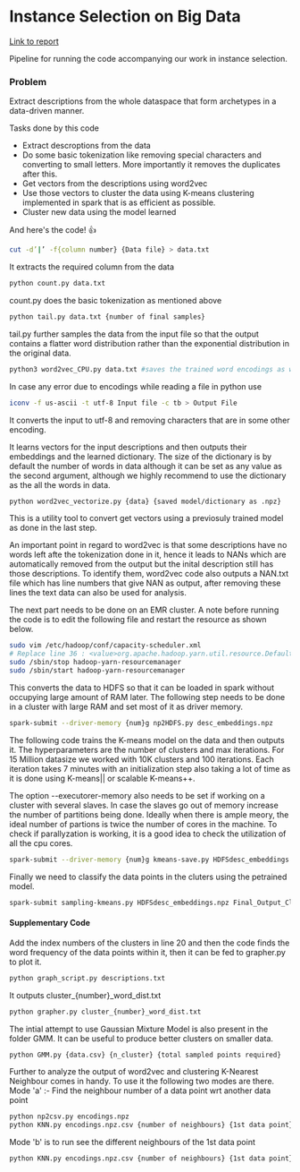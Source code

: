 # Instance Selection on Big Data

[Link to report](https://github.com/siddsax/TDE/blob/master/report.pdf)

Pipeline for running the code accompanying our work in instance selection.

### Problem

Extract descriptions from the whole dataspace that form archetypes in a data-driven manner.

Tasks done by this code
 * Extract descroptions from the data
 * Do some basic tokenization like removing special characters and converting to small letters. More importantly it removes the duplicates after this.
 * Get vectors from the descriptions using word2vec
 * Use those vectors to cluster the data using K-means clustering implemented in spark that is as efficient as possible.
 * Cluster new data using the model learned


And here's the code! :+1:

```bash
cut -d’|’ -f{column number} {Data file} > data.txt
```
It extracts the required column from the data
```bash
python count.py data.txt
```
count.py does the basic tokenization as mentioned above
```bash
python tail.py data.txt {number of final samples}
```
tail.py further samples the data from the input file so that the output contains a flatter word distribution rather than the exponential distribution in the original data.

```bash
python3 word2vec_CPU.py data.txt #saves the trained word encodings as word2vec_dict.npy and outputs desc_embeddings.npz as embeddings
```

In case any error due to encodings while reading a file in python use 
```bash
iconv -f us-ascii -t utf-8 Input file -c tb > Output File
```
It converts the input to utf-8 and removing characters that are in some other encoding.


It learns vectors for the input descriptions and then outputs their embeddings and the learned dictionary. The size of the dictionary is by default the number of words in data although it can be set as any value as the second argument, although we highly recommend to use the dictionary as the all the words in data.

```bash
python word2vec_vectorize.py {data} {saved model/dictionary as .npz}
```
This is a utility tool to convert get vectors using a previosuly trained model as done in the last step.

An important point in regard to word2vec is that some descriptions have no words left afte the tokenization done in it, hence it leads to NANs which are automatically removed from the output but the inital description still has those descriptions. To identify them, word2vec code also outputs a NAN.txt file which has line numbers that give NAN as output, after removing these lines the text data can also be used for analysis.


The next part needs to be done on an EMR cluster. A note before running the code is to edit the following file and restart the resource as shown below.

```bash
sudo vim /etc/hadoop/conf/capacity-scheduler.xml
# Replace line 36 : <value>org.apache.hadoop.yarn.util.resource.DefaultResourceCalculator</value> with <value>org.apache.hadoop.yarn.util.resource.DominantResourceCalculator</value>
sudo /sbin/stop hadoop-yarn-resourcemanager
sudo /sbin/start hadoop-yarn-resourcemanager
```

This converts the data to HDFS so that it can be loaded in spark without occupying large amount of RAM later. The following step needs to be done in a cluster with large RAM and set most of it as driver memory.  
```bash
spark-submit --driver-memory {num}g np2HDFS.py desc_embeddings.npz
```

The following code trains the K-means model on the data and then outputs it. The hyperparameters are the number of clusters and max iterations. For 15 Million datasize we worked with 10K clusters and 100 iterations. Each iteration takes 7 minutes with an initialization step also taking a lot of time as it is done using K-means|| or scalable K-means++.

The option --executorer-memory also needs to be set if working on a cluster with several slaves. In case the slaves go out of memory increase the number of partitions being done. Ideally when there is ample meory, the ideal number of partions is twice the number of cores in the machine. To check if parallyzation is working, it is a good idea to check the utilization of all the cpu cores.

```bash
spark-submit --driver-memory {num}g kmeans-save.py HDFSdesc_embeddings.npz {Number of clusters} { Max no of iterations} 
```

Finally we need to classify the data points in the cluters using the petrained model.
```bash
spark-submit sampling-kmeans.py HDFSdesc_embeddings.npz Final_Output_Clusters/
```

#### Supplementary Code

Add the index numbers of the clusters in line 20 and then the code finds the word frequency of the data points within it, then it can be fed to grapher.py to plot it.
```bash
python graph_script.py descriptions.txt 
```
It outputs cluster_{number}_word_dist.txt

```bash
python grapher.py cluster_{number}_word_dist.txt
```

The intial attempt to use Gaussian Mixture Model is also present in the folder GMM. It can be useful to produce better clusters on smaller data.
```bash
python GMM.py {data.csv} {n_cluster} {total sampled points required}	
```

Further to analyze the output of word2vec and clustering K-Nearest Neighbour comes in handy. 
To use it the following two modes are there.
Mode 'a' :- Find the neighbour number of a data point wrt another data point
```bash
python np2csv.py encodings.npz
python KNN.py encodings.npz.csv {number of neighbours} {1st data point} 'a' {2nd Data Point}
```

Mode 'b' is to run see the different neighbours of the 1st data point 
```bash
python KNN.py encodings.npz.csv {number of neighbours} {1st data point} 'b' {Descriptions_file.txt}
```
